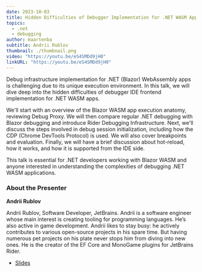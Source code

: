 ```yaml
---
date: 2023-10-03
title: Hidden Difficulties of Debugger Implementation for .NET WASM Apps
topics:
  - .net
  - debugging
author: maartenba
subtitle: Andrii Rublov
thumbnail: ./thumbnail.png
video: "https://youtu.be/eS4SMDd9jH0"
linkURL: "https://youtu.be/eS4SMDd9jH0"
---
```


Debug infrastructure implementation for .NET (Blazor) WebAssembly apps is challenging due to its unique execution environment. In this talk, we will dive deep into the hidden difficulties of debugger IDE frontend implementation for .NET WASM apps.

We'll start with an overview of the Blazor WASM app execution anatomy, reviewing Debug Proxy. We will then compare regular .NET debugging with Blazor debugging and introduce Rider Debugging Infrastructure. Next, we'll discuss the steps involved in debug session initialization, including how the CDP (Chrome DevTools Protocol) is used. We will also cover breakpoints and evaluation. Finally, we will have a brief discussion about hot-reload, how it works, and how it is supported from the IDE side.

This talk is essential for .NET developers working with Blazor WASM and anyone interested in understanding the complexities of debugging .NET WASM applications.

### About the Presenter

**Andrii Rublov**

Andrii Rublov, Software Developer, JetBrains. Andrii is a software engineer whose main interest is creating tooling for programming languages. He’s also active in game development. Andrii likes to stay busy: he actively contributes to various open-source projects in his spare time. But having numerous pet projects on his plate never stops him from diving into new ones. He is the creator of the EF Core and MonoGame plugins for JetBrains Rider.

- [Slides](https://docs.google.com/presentation/d/1f_nY2_MnafiEO7jJl-pZzWdMFFfSWYchMjQwqueYgIY/edit?usp=sharing)
